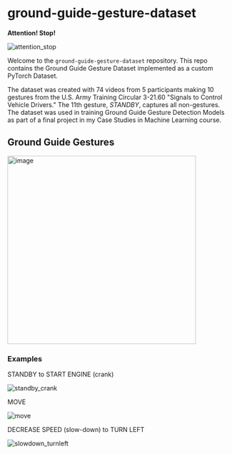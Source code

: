 # ground-guide-gesture-dataset
**Attention! Stop!**

![attention_stop](https://github.com/user-attachments/assets/4edc491f-f8db-4bca-949b-246e213a7db8)

Welcome to the `ground-guide-gesture-dataset` repository. This repo contains the Ground Guide Gesture Dataset implemented as a custom PyTorch Dataset.

The dataset was created with 74 videos from 5 participants making 10 gestures from the U.S. Army Training Circular 3-21.60 "Signals to Control Vehicle Drivers." The 11th gesture, _STANDBY_, captures all non-gestures. The dataset was used in training Ground Guide Gesture Detection Models as part of a final project in my Case Studies in Machine Learning course.

## Ground Guide Gestures
<img width="422" alt="image" src="https://github.com/user-attachments/assets/0564657f-d946-4aac-914f-2e50b783107a">

### Examples

STANDBY to START ENGINE (crank)

![standby_crank](https://github.com/user-attachments/assets/44d6d773-db16-47c4-bae5-a3c068260825)

MOVE

![move](https://github.com/user-attachments/assets/7f36d17d-74aa-4b7d-bf6c-137fbfd6d5cc)

DECREASE SPEED (slow-down) to TURN LEFT

![slowdown_turnleft](https://github.com/user-attachments/assets/7829d553-bdd5-4986-af72-17c35eba0928)
